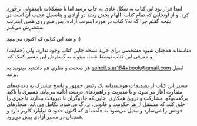 ابتدا قرار بود این کتاب به شکل عادی به چاپ برسد اما با مشکلات نامعقولی برخورد کرد. و از اونجایی که تمام کتاب، الهام بخش رشد در آزادی و پتانسیل عجیب آن است در نتیجه گفتم چرا که نه؟ کتاب در مورد اینترنت آزاده، پس منم روی همین اینترنت منتشرش می‌کنم.

و شد این کتابی که اکنون می‌بینید :)

متاسفانه همچنان شیوه مشخصی برای خرید نسخه چاپی کتاب وجود ندارد، ولی (حمایت) و معرفی این کتاب توسط شما، میتونه به گسترش این مسیر کمک کند.

هر صحبت و نظری هم داشتید میتونید به <soheil.star164+book@gmail.com> ایمیل بزنید.

<a name="_hlk153909150"></a>مسیر این کتاب از تصمیمات هوشمندانه یک رئیس جمهور و پاسخ مشترک به دغدغه‌های متفاوت آغاز می‌شود، و با مدیریت و راهبردهای درست ادامه می‌یابد. مسیری با تاکید برگفت‌وگو، مشارکت و ترویج همکاری. جایی که جادوگران تا دیروقت بیدارند تا چیزی را خلق کنند که مستقل از هر حکومت و قانونی، بزرگ می‌شود، تکامل می‌یابد، هنجارهای خودش را می‌سازد و تبدیل می‌شود به جامعه‌ای که اکنون حدود ۵ میلیارد کاربر دارد و همچنان در مسیر آزادی پیش می‌رود.
